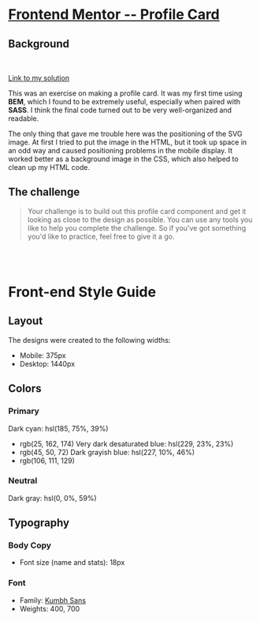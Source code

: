 # [Frontend Mentor -- Profile Card](https://www.frontendmentor.io/solutions/profile-card-component-sass-and-bem-Qbhs9MwOS)

## Background

<br>

[Link to my solution](https://aemann2.github.io/frontend_mentor_profile_card/)

This was an exercise on making a profile card. It was my first time using **BEM**, which I found to be extremely useful, especially when paired with **SASS**. I think the final code turned out to be very well-organized and readable.

The only thing that gave me trouble here was the positioning of the SVG image. At first I tried to put the image in the HTML, but it took up space in an odd way and caused positioning problems in the mobile display. It worked better as a background image in the CSS, which also helped to clean up my HTML code.

## The challenge

> Your challenge is to build out this profile card component and get it looking as close to the design as possible. You can use any tools you like to help you complete the challenge. So if you've got something you'd like to practice, feel free to give it a go.

<br>
<br>

# Front-end Style Guide

## Layout

The designs were created to the following widths:

- Mobile: 375px
- Desktop: 1440px

## Colors

### Primary

Dark cyan: hsl(185, 75%, 39%)

- rgb(25, 162, 174)
  Very dark desaturated blue: hsl(229, 23%, 23%)
- rgb(45, 50, 72)
  Dark grayish blue: hsl(227, 10%, 46%)
- rgb(106, 111, 129)

### Neutral

Dark gray: hsl(0, 0%, 59%)

## Typography

### Body Copy

- Font size (name and stats): 18px

### Font

- Family: [Kumbh Sans](https://fonts.google.com/specimen/Kumbh+Sans)
- Weights: 400, 700
